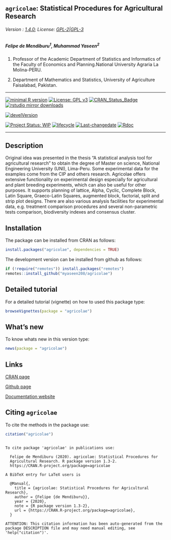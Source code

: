 
## `agricolae`: Statistical Procedures for Agricultural Research

###### Version : [1.4.0](https://myaseen208.github.io/agricolae/); License: [GPL-2|GPL-3](https://www.r-project.org/Licenses/)

##### *Felipe de Mendiburu<sup>1</sup>, Muhammad Yaseen<sup>2</sup>*

1.  Professor of the Academic Department of Statistics and Informatics
    of the Faculty of Economics and Planning.National University Agraria
    La Molina-PERU.

2.  Department of Mathematics and Statistics, University of Agriculture
    Faisalabad, Pakistan.

-----

[![minimal R
version](https://img.shields.io/badge/R%3E%3D-2.10.0-6666ff.svg)](https://cran.r-project.org/)
[![License: GPL
v3](https://img.shields.io/badge/License-GPL%20v3-blue.svg)](https://www.gnu.org/licenses/gpl-3.0)
[![CRAN\_Status\_Badge](https://www.r-pkg.org/badges/version-last-release/agricolae)](https://cran.r-project.org/package=agricolae)
[![rstudio mirror
downloads](https://cranlogs.r-pkg.org/badges/grand-total/agricolae?color=green)](https://CRAN.R-project.org/package=agricolae)
<!-- [![packageversion](https://img.shields.io/badge/Package%20version-0.2.3.3-orange.svg)](https://github.com/myaseen208/agricolae) -->

[![develVersion](https://img.shields.io/badge/devel%20version-1.3.3-orange.svg)](https://github.com/myaseen208/agricolae)

<!-- [![GitHub Download Count](https://github-basic-badges.herokuapp.com/downloads/myaseen208/agricolae/total.svg)] -->

[![Project Status:
WIP](http://www.repostatus.org/badges/latest/inactive.svg)](http://www.repostatus.org/#inactive)
[![lifecycle](https://img.shields.io/badge/lifecycle-stable-brightgreen.svg)](https://www.tidyverse.org/lifecycle/#stable)
[![Last-changedate](https://img.shields.io/badge/last%20change-2020--04--27-yellowgreen.svg)](https://github.com/myaseen208/agricolae)
[![Rdoc](http://www.rdocumentation.org/badges/version/agricolae)](http://www.rdocumentation.org/packages/agricolae)

-----

## Description

Original idea was presented in the thesis “A statistical analysis tool
for agricultural research” to obtain the degree of Master on science,
National Engineering University (UNI), Lima-Peru. Some experimental data
for the examples come from the CIP and others research. Agricolae offers
extensive functionality on experimental design especially for
agricultural and plant breeding experiments, which can also be useful
for other purposes. It supports planning of lattice, Alpha, Cyclic,
Complete Block, Latin Square, Graeco-Latin Squares, augmented block,
factorial, split and strip plot designs. There are also various analysis
facilities for experimental data, e.g. treatment comparison procedures
and several non-parametric tests comparison, biodiversity indexes and
consensus cluster.

## Installation

The package can be installed from CRAN as follows:

``` r
install.packages("agricolae", dependencies = TRUE)
```

The development version can be installed from github as follows:

``` r
if (!require("remotes")) install.packages("remotes")
remotes::install_github("myaseen208/agricolae")
```

## Detailed tutorial

For a detailed tutorial (vignette) on how to used this package type:

``` r
browseVignettes(package = "agricolae")
```

## What’s new

To know whats new in this version type:

``` r
news(package = "agricolae")
```

## Links

[CRAN page](https://cran.r-project.org/package=agricolae)

[Github page](https://github.com/myaseen208/agricolae)

[Documentation website](https://myaseen208.github.io/agricolae/)

## Citing `agricolae`

To cite the methods in the package use:

``` r
citation("agricolae")
```

``` 

To cite package 'agricolae' in publications use:

  Felipe de Mendiburu (2020). agricolae: Statistical Procedures for
  Agricultural Research. R package version 1.3-2.
  https://CRAN.R-project.org/package=agricolae

A BibTeX entry for LaTeX users is

  @Manual{,
    title = {agricolae: Statistical Procedures for Agricultural Research},
    author = {Felipe {de Mendiburu}},
    year = {2020},
    note = {R package version 1.3-2},
    url = {https://CRAN.R-project.org/package=agricolae},
  }

ATTENTION: This citation information has been auto-generated from the
package DESCRIPTION file and may need manual editing, see
'help("citation")'.
```
